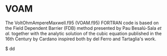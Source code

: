 # VOAM

The VoltOhmAmpereMaxwell.f95 (VOAM.f95) FORTRAN code is based on the Field Dependent Barrier (FDB) method presented by Pau Besalú-Sala _et al._ together with the analytic solution of the cubic equation published in the 16th Century by Cardano inspired both by del Ferro and Tartaglia's work.

$ dd
